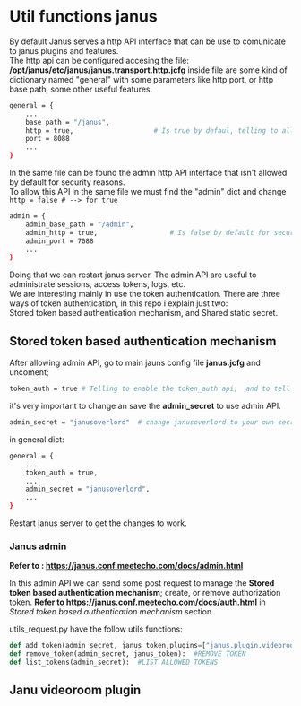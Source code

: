# Util functions janus
By default Janus serves a http API interface that can be use to comunicate to janus plugins and features.   
The http api can be configured accesing the file: **/opt/janus/etc/janus/janus.transport.http.jcfg** 
inside file are some kind of dictionary named "general" with some parameters like http port, or http base path, some other useful features.  
```bash
general = {
	...
	base_path = "/janus",
	http = true,					# Is true by defaul, telling to allow this http API interface.
	port = 8088
	...
}
```
In the same file can be found the admin http API interface that isn't allowed by default for security reasons.  
To allow this API in the same file we must find the "admin" dict and change ``` http = false # --> for true ```

```bash
admin = {
	admin_base_path = "/admin",
	admin_http = true,					# Is false by default for security reasons here we allow it changing to true.
	admin_port = 7088
	...
}
```

Doing that we can restart janus server. The admin API are useful to administrate sessions, access tokens, logs, etc.  
We are interesting mainly in use the token authentication. There are three ways of token authentication, in this repo i explain just two:    
Stored token based authentication mechanism, and Shared static secret.  

## Stored token based authentication mechanism  
After allowing admin API, go to main jauns config file **janus.jcfg** and uncoment;  
```bash  
token_auth = true # Telling to enable the token_auth api,  and to tell your admin_secret that is an admin password   
```
it's very important to change an save the **admin_secret** to use admin API.
```bash  
admin_secret = "janusoverlord"  # change janusoverlord to your own secret.  
```
in general dict:  

```bash
general = {
	...
	token_auth = true,
	...
	admin_secret = "janusoverlord",
	...
}
```

Restart janus server to get the changes to work.  
### Janus admin  
**Refer to : https://janus.conf.meetecho.com/docs/admin.html**

In this admin API we can send some post request to manage the **Stored token based authentication mechanism**; create, or remove authorization token.
**Refer to https://janus.conf.meetecho.com/docs/auth.html** in _Stored token based authentication mechanism_ section.  

utils_request.py have the follow utils functions:
```python
def add_token(admin_secret, janus_token,plugins=["janus.plugin.videoroom"]):  #CREATE NEW TOKEN
def remove_token(admin_secret, janus_token):  #REMOVE TOKEN
def list_tokens(admin_secret):  #LIST ALLOWED TOKENS
```


## Janu videoroom plugin
